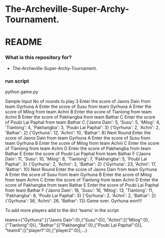 # The-Archeville-Super-Archy-Tournament.
# README #

### What is this repository for? ###

* The-Archeville-Super-Archy-Tournament.

### run script ###

python game.py


Sample Input
No of rounds to play 3
Enter the score of Jaons Dain from team Gyrhuna A
Enter the score of Susu from team Gyrhuna A
Enter the score of Milog from team Achni B
Enter the score of Tianlong from team Achni B
Enter the score of Pakhangba from team Bathar C
Enter the score of Poubi Lai Paphal from team Bathar C
{'Jaons Dain': 5, 'Susu': 5, 'Milog': 4, 'Tianlong': 4, 'Pakhangba': 3, 'Poubi Lai Paphal': 3}
{'Gyrhuna': 2, 'Achni': 2, 'Bathar': 2}
{'Gyrhuna': 12, 'Achni': 10, 'Bathar': 8}
Next Round
Enter the score of Jaons Dain from team Gyrhuna A
Enter the score of Susu from team Gyrhuna B
Enter the score of Milog from team Achni C
Enter the score of Tianlong from team Achni D
Enter the score of Pakhangba from team Bathar E
Enter the score of Poubi Lai Paphal from team Bathar F
{'Jaons Dain': 11, 'Susu': 10, 'Milog': 8, 'Tianlong': 7, 'Pakhangba': 5, 'Poubi Lai Paphal': 3}
{'Gyrhuna': 2, 'Achni': 2, 'Bathar': 2}
{'Gyrhuna': 23, 'Achni': 17, 'Bathar': 10}
Next Round
Enter the score of Jaons Dain from team Gyrhuna A
Enter the score of Susu from team Gyrhuna B
Enter the score of Milog from team Achni C
Enter the score of Tianlong from team Achni D
Enter the score of Pakhangba from team Bathar E
Enter the score of Poubi Lai Paphal from team Bathar F
{'Jaons Dain': 18, 'Susu': 16, 'Milog': 13, 'Tianlong': 11, 'Pakhangba': 8, 'Poubi Lai Paphal': 3}
{'Gyrhuna': 2, 'Achni': 2, 'Bathar': 2}
{'Gyrhuna': 36, 'Achni': 26, 'Bathar': 13}
Game over. Gyrhuna won!!!



To add more players add to the dict 'teams' in the script

teams={"Gyrhuna":[{"Jaons Dain":0},{"Susu":0}],
       "Achni":[{"Milog":0},{"Tianlong":0}],
       "Bathar":[{"Pakhangba":0},{"Poubi Lai Paphal":0}],
       "team4":[{"player1":0},{"player2":0}],...}
       

